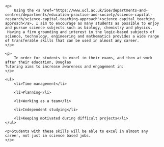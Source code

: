 

<div id="main" class="container" role="main">

	  
	<p>
		Using the <a href="https://www.ucl.ac.uk/ioe/departments-and-centres/departments/education-practice-and-society/science-capital-research/science-capital-teaching-approach">science capital teaching approach</a>, I aim to encourage as many students as possible to enjoy and pursue science subjects such as biology, chemistry and physics. 
	 Having a firm grounding and interest in the logic-based subjects of science, technology, engineering and mathematics provides a wide range of transferable skills that can be used in almost any career. 
	</p>
	
	<p>
		In order for students to excel in their exams, and then at work after their education, Douglas 
	Tutoring aims to increase awareness and engagement in:
	</p>
	
	<ul>
		<li>Time management</li>
	
	   	<li>Planning</li>
	
	   	<li>Working as a team</li>
	
		<li>Independent studying</li>
	
		<li>Keeping motivated during difficult projects</li>
	</ul>
	
	<p>Students with these skills will be able to excel in almost any career, not just in science based jobs.
	</p>
	
</div>
